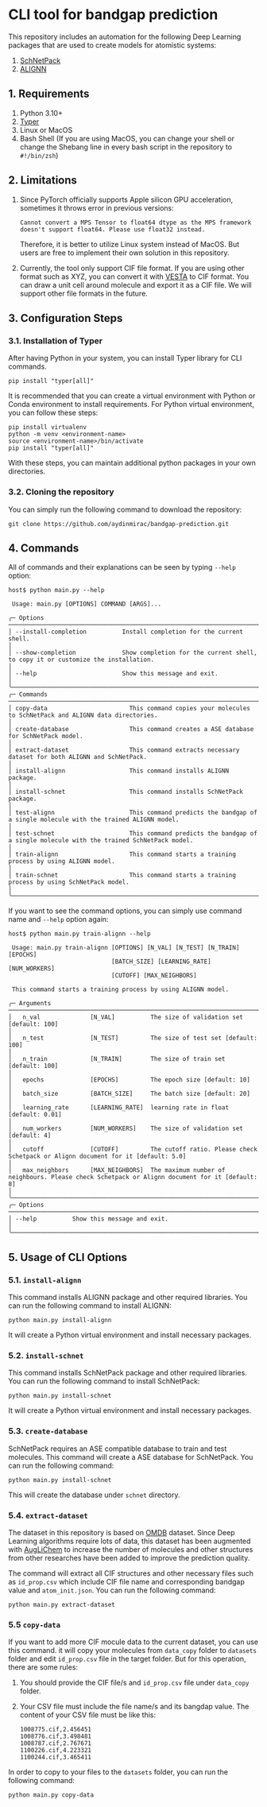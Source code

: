 # CLI tool for bandgap prediction
This repository includes an automation for the following Deep Learning packages that are used to create models for atomistic systems:
1. [SchNetPack](https://github.com/atomistic-machine-learning/schnetpack)
2. [ALIGNN](https://github.com/usnistgov/alignn)

## 1. Requirements
1. Python 3.10+
2. [Typer](https://typer.tiangolo.com/)
3. Linux or MacOS
4. Bash Shell (If you are using MacOS, you can change your shell or change the Shebang line in every bash script in the repository to `#!/bin/zsh`)

## 2. Limitations
1. Since PyTorch officially supports Apple silicon GPU acceleration, sometimes it throws error in previous versions:

   `Cannot convert a MPS Tensor to float64 dtype as the MPS framework doesn't support float64. Please use float32 instead.`

   Therefore, it is better to utilize Linux system instead of MacOS. But users are free to implement their own solution in this repository.

2. Currently, the tool only support CIF file format. If you are using other format such as XYZ, you can convert it with [VESTA](https://jp-minerals.org/vesta/en/) to CIF format. You can draw a unit cell around molecule and export it as a CIF file. We will support other file formats in the future.

## 3. Configuration Steps
### 3.1. Installation of Typer
After having Python in your system, you can install Typer library for CLI commands.

`pip install "typer[all]"`

It is recommended that you can create a virtual environment with Python or Conda environment to install requirements. For Python virtual environment, you can follow these steps:

```
pip install virtualenv
python -m venv <environment-name>
source <environment-name>/bin/activate
pip install "typer[all]"
```
With these steps, you can maintain additional python packages in your own directories.

### 3.2. Cloning the repository
You can simply run the following command to download the repository:

`git clone https://github.com/aydinmirac/bandgap-prediction.git`

## 4. Commands
All of commands and their explanations can be seen by typing `--help` option:

```
host$ python main.py --help
                                                                                                                                                                                                            
 Usage: main.py [OPTIONS] COMMAND [ARGS]...                                                                                                                                                                 
                                                                                                                                                                                                            
╭─ Options ────────────────────────────────────────────────────────────────────────────────────────────────────────────────────────────────────────────────────────────────────────────────────────────────╮
│ --install-completion          Install completion for the current shell.                                                                                                                                  │
│ --show-completion             Show completion for the current shell, to copy it or customize the installation.                                                                                           │
│ --help                        Show this message and exit.                                                                                                                                                │
╰──────────────────────────────────────────────────────────────────────────────────────────────────────────────────────────────────────────────────────────────────────────────────────────────────────────╯
╭─ Commands ───────────────────────────────────────────────────────────────────────────────────────────────────────────────────────────────────────────────────────────────────────────────────────────────╮
│ copy-data                       This command copies your molecules to SchNetPack and ALIGNN data directories.                                                                                            │
│ create-database                 This command creates a ASE database for SchNetPack model.                                                                                                                │
│ extract-dataset                 This command extracts necessary dataset for both ALIGNN and SchNetPack.                                                                                                  │
│ install-alignn                  This command installs ALIGNN package.                                                                                                                                    │
│ install-schnet                  This command installs SchNetPack package.                                                                                                                                │
│ test-alignn                     This command predicts the bandgap of a single molecule with the trained ALIGNN model.                                                                                    │
│ test-schnet                     This command predicts the bandgap of a single molecule with the trained SchNetPack model.                                                                                │
│ train-alignn                    This command starts a training process by using ALIGNN model.                                                                                                            │
│ train-schnet                    This command starts a training process by using SchNetPack model.                                                                                                        │
╰──────────────────────────────────────────────────────────────────────────────────────────────────────────────────────────────────────────────────────────────────────────────────────────────────────────╯
```

If you want to see the command options, you can simply use command name and `--help` option again:


```
host$ python main.py train-alignn --help
                                                                                                                                                                                                            
 Usage: main.py train-alignn [OPTIONS] [N_VAL] [N_TEST] [N_TRAIN] [EPOCHS]                                                                                                                                  
                             [BATCH_SIZE] [LEARNING_RATE] [NUM_WORKERS]                                                                                                                                     
                             [CUTOFF] [MAX_NEIGHBORS]                                                                                                                                                       
                                                                                                                                                                                                            
 This command starts a training process by using ALIGNN model.                                                                                                                                              
                                                                                                                                                                                                            
╭─ Arguments ──────────────────────────────────────────────────────────────────────────────────────────────────────────────────────────────────────────────────────────────────────────────────────────────╮
│   n_val              [N_VAL]          The size of validation set [default: 100]                                                                                                                          │
│   n_test             [N_TEST]         The size of test set [default: 100]                                                                                                                                │
│   n_train            [N_TRAIN]        The size of train set [default: 100]                                                                                                                               │
│   epochs             [EPOCHS]         The epoch size [default: 10]                                                                                                                                       │
│   batch_size         [BATCH_SIZE]     The batch size [default: 20]                                                                                                                                       │
│   learning_rate      [LEARNING_RATE]  learning rate in float [default: 0.01]                                                                                                                             │
│   num_workers        [NUM_WORKERS]    The size of validation set [default: 4]                                                                                                                            │
│   cutoff             [CUTOFF]         The cutoff ratio. Please check Schetpack or Alignn document for it [default: 5.0]                                                                                  │
│   max_neighbors      [MAX_NEIGHBORS]  The maximum number of neighbours. Please check Schetpack or Alignn document for it [default: 8]                                                                    │
╰──────────────────────────────────────────────────────────────────────────────────────────────────────────────────────────────────────────────────────────────────────────────────────────────────────────╯
╭─ Options ────────────────────────────────────────────────────────────────────────────────────────────────────────────────────────────────────────────────────────────────────────────────────────────────╮
│ --help          Show this message and exit.                                                                                                                                                              │
╰──────────────────────────────────────────────────────────────────────────────────────────────────────────────────────────────────────────────────────────────────────────────────────────────────────────╯
```

## 5. Usage of CLI Options
### 5.1. `install-alignn`
This command installs ALIGNN package and other required libraries. You can run the following command to install ALIGNN:

`python main.py install-alignn`

It will create a Python virtual environment and install necessary packages.

### 5.2. `install-schnet`
This command installs SchNetPack package and other required libraries. You can run the following command to install SchNetPack:

`python main.py install-schnet`

It will create a Python virtual environment and install necessary packages.

### 5.3. `create-database`
SchNetPack requires an ASE compatible database to train and test molecules. This command will create a ASE database for SchNetPack. You can run the following command:

`python main.py install-schnet`

This will create the database under `schnet` directory.

### 5.4. `extract-dataset`
The dataset in this repository is based on [OMDB](https://omdb.mathub.io/dataset) dataset. Since Deep Learning algorithms require lots of data, this dataset has been augmented with [AugLiChem](https://github.com/BaratiLab/AugLiChem) to increase the number of molecules and other structures from other researches have been added to improve the prediction quality. 

The command will extract all CIF structures and other necessary files such as `id_prop.csv` which include CIF file name and corresponding bandgap value and `atom_init.json`. You can run the following command:

`python main.py extract-dataset`

### 5.5 `copy-data`
If you want to add more CIF mocule data to the current dataset, you can use this command. it will copy your molecules from `data_copy` folder to `datasets` folder and edit `id_prop.csv` file in the target folder. But for this operation, there are some rules:

1. You should provide the CIF file/s and `id_prop.csv` file under `data_copy` folder.
2. Your CSV file must include the file name/s and its bangdap value. The content of your CSV file must be like this:

    ```
    1008775.cif,2.456451
    1008776.cif,3.498481
    1008787.cif,2.767671
    1100226.cif,4.223321
    1100244.cif,3.465411
    ```

In order to copy to your files to the `datasets` folder, you can run the following command:

`python main.py copy-data`
